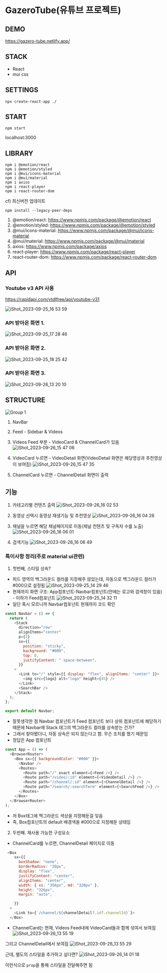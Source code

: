 # GazeroTube(유튜브 프로젝트)

## DEMO

https://gazero-tube.netlify.app/

## STACK

- React
- mui css

## SETTINGS

```
npx create-react-app ./
```

## START

```
npm start
```

localhost:3000

## LIBRARY

```
npm i @emotion/react
npm i @emotion/styled
npm i @mui/icons-material
npm i @mui/material
npm i axios
npm i react-player
npm i react-router-dom
```

cf) 최신버전 업데이트

```
npm install --legacy-peer-deps
```

1. @emotion/react: https://www.npmjs.com/package/@emotion/react
2. @emotion/styled: https://www.npmjs.com/package/@emotion/styled
3. @mui/icons-material: https://www.npmjs.com/package/@mui/icons-material
4. @mui/material: https://www.npmjs.com/package/@mui/material
5. axios: https://www.npmjs.com/package/axios
6. react-player: https://www.npmjs.com/package/react-player
7. react-router-dom: https://www.npmjs.com/package/react-router-dom

## API

### Youtube v3 API 사용

https://rapidapi.com/ytdlfree/api/youtube-v31

![iShot_2023-09-25_16 53 59](https://github.com/gayoung106/gazero-tube/assets/98731537/687aad19-a278-4021-9899-4ec1b401abd8)

### API 받아온 화면 1.

![iShot_2023-09-25_17 28 46](https://github.com/gayoung106/gazero-tube/assets/98731537/0eebbf07-7fbd-45bf-9d2f-d068c3dab937)

### API 받아온 화면 2.

![iShot_2023-09-25_18 25 42](https://github.com/gayoung106/gazero-tube/assets/98731537/877de92e-d58e-4556-9016-d13894bc05de)

### API 받아온 화면 3.

![iShot_2023-09-26_13 20 10](https://github.com/gayoung106/gazero-tube/assets/98731537/d22b3a62-d6fc-4dd4-87a5-0812fc297110)

## STRUCTURE

![Group 1](https://github.com/gayoung106/gazero-tube/assets/98731537/b17716d4-7fe0-434d-af36-09bd3d160db3)

1. NavBar
2. Feed - Sidebar & Videos
3. Videos Feed 부분 - VideoCard & ChannelCard가 있음
   ![iShot_2023-09-26_15 47 06](https://github.com/gayoung106/gazero-tube/assets/98731537/8a8d773e-4657-47bc-8697-09b03e5f5b8f)
4. VideoCard 누르면 - VideoDetail 화면(VideoDetail 화면은 해당영상과 추천영상이 보여짐)
   ![iShot_2023-09-26_15 47 35](https://github.com/gayoung106/gazero-tube/assets/98731537/dc11010b-7489-4aee-9ee5-96490ccd6229)

5. ChannelCard 누르면 - ChannelDetail 화면이 출력

## 기능

1. 카테고리별 컨텐츠 출력
   ![iShot_2023-09-26_16 02 53](https://github.com/gayoung106/gazero-tube/assets/98731537/f289546b-0225-4984-94bf-22fe7e4f727f)

2. 동영상 선택시 동영상 재생기능 및 추천영상
   ![iShot_2023-09-26_16 04 26](https://github.com/gayoung106/gazero-tube/assets/98731537/69b3583a-bd24-4fed-9e6f-a38ea1fdea5b)
3. 채널을 누르면 해당 채널페이지로 이동(채널 컨텐츠 및 구독자 수를 노출)
   ![iShot_2023-09-26_16 06 01](https://github.com/gayoung106/gazero-tube/assets/98731537/de427e93-6242-4c2b-949d-3bef1e5560cd)

4. 검색기능
   ![iShot_2023-09-26_16 06 49](https://github.com/gayoung106/gazero-tube/assets/98731537/aec22b62-d9c0-43de-a94d-7cbf0b795fd7)

### 특이사항 정리(주로 material ui관련)

1. 첫번째, 스타일 상속?

- 피드 영역의 백그라운드 컬러를 지정해주 않았는데, 자동으로 백그라운드 컬러가 #000으로 설정됨
  ![iShot_2023-09-25_14 29 46](https://github.com/gayoung106/gazero-tube/assets/98731537/34cce9c7-00ef-47ab-b4b9-c8f55111ca16)
- 현재까지 화면 구조: App컴포넌트-Navbar컴포넌트(안에는 로고와 검색창이 있음) - 이하가 Feed컴포넌트
  ![iShot_2023-09-25_14 32 11](https://github.com/gayoung106/gazero-tube/assets/98731537/7bfae04f-4ea1-4fa2-a957-bd9906fe03d0)
- 일단 혹시 모르니까 Navbar컴포넌트 현재까지 코드 확인

```js
const Navbar = () => {
  return (
    <Stack
      direction="row"
      alignItems="center"
      p={2}
      sx={{
        position: "sticky",
        background: "#000",
        top: 0,
        justifyContent: " space-between",
      }}
    >
      <Link to="/" style={{ display: "flex", alignItems: "center" }}>
        <img src={logo} alt="logo" height={45} />
      </Link>
      <SearchBar />
    </Stack>
  );
};

export default Navbar;
```

- 잘못생각한 점 Navbar 컴포넌트가 Feed 컴포넌트 보다 상위 컴포넌트에 해당하기 때문에 Navbar에 Stack 태그의 백그라운드 컬러를 상속받는 건가?
- 그래서 찾아봤더니, 자동 상속은 되지 않는다고 함. 무슨 조치를 했기 때문임
- 정답은 App 컴포넌트

```js
const App = () => (
  <BrowserRouter>
    <Box sx={{ backgroundColor: "#000" }}>
      <Navbar />
      <Routes>
        <Route path="/" exact element={<Feed />} />
        <Route path="/video/:id" element={<VideoDetail />} />
        <Route path="/channel/:id" element={<ChannelDetail />} />
        <Route path="/search/:searchTerm" element={<SearchFeed />} />
      </Routes>
    </Box>
  </BrowserRouter>
);
```

- 저 Box태그에 백그라운드 색상을 지정해둔걸 잊음
- 즉, Box컴포넌트의 default 배경색을 #000으로 지정해둔 상태임

2. 두번째. 재사용 가능한 구성요소

- ChannelCard를 누르면, ChannelDetail 페이지로 이동

```js
 <Box
    sx={{
      boxShadow: "none",
      borderRadius: "20px",
      display: "flex",
      justifyContent: "center",
      alignItems: "center",
      width: { xs: "356px", md: "320px" },
      height: "326px",
      margin: "auto",

    }}
  >
    <Link to={`/channel/${channelDetail?.id?.channelId}`}>
  </Box>
```

- ChannelCard는 현재,
  Videos Feed내에 VideoCard들과 함께 섞여서 보여짐
  ![iShot_2023-09-26_13 55 19](https://github.com/gayoung106/gazero-tube/assets/98731537/6d595d46-24f8-4e9c-b0ad-0554259a5ea0)

그리고 ChannelDetail에서 보여짐
![iShot_2023-09-26_13 55 29](https://github.com/gayoung106/gazero-tube/assets/98731537/a3163765-9117-4a91-860d-3e4a56bbb44f)

근데, 별도의 스타일을 추가하고 싶다면?
![iShot_2023-09-26_14 01 18](https://github.com/gayoung106/gazero-tube/assets/98731537/000b9c95-0746-4ef1-8fd1-014705e095e6)

이런식으로 `prop`을 통해 스타일을 전달해주면 됨
